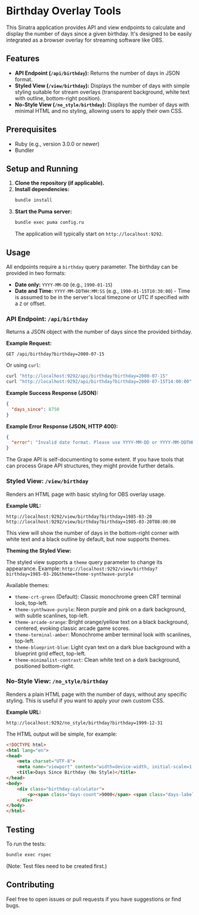 # Birthday Overlay Tools

This Sinatra application provides API and view endpoints to calculate and display the number of days since a given birthday. It's designed to be easily integrated as a browser overlay for streaming software like OBS.

## Features

*   **API Endpoint (`/api/birthday`):** Returns the number of days in JSON format.
*   **Styled View (`/view/birthday`):** Displays the number of days with simple styling suitable for stream overlays (transparent background, white text with outline, bottom-right position).
*   **No-Style View (`/no_style/birthday`):** Displays the number of days with minimal HTML and no styling, allowing users to apply their own CSS.

## Prerequisites

*   Ruby (e.g., version 3.0.0 or newer)
*   Bundler

## Setup and Running

1.  **Clone the repository (if applicable).**
2.  **Install dependencies:**
    ```bash
    bundle install
    ```
3.  **Start the Puma server:**
    ```bash
    bundle exec puma config.ru
    ```
    The application will typically start on `http://localhost:9292`.

## Usage

All endpoints require a `birthday` query parameter. The birthday can be provided in two formats:

*   **Date only:** `YYYY-MM-DD` (e.g., `1990-01-15`)
*   **Date and Time:** `YYYY-MM-DDTHH:MM:SS` (e.g., `1990-01-15T10:30:00`) - Time is assumed to be in the server's local timezone or UTC if specified with a `Z` or offset.

### API Endpoint: `/api/birthday`

Returns a JSON object with the number of days since the provided birthday.

**Example Request:**

```
GET /api/birthday?birthday=2000-07-15
```

Or using `curl`:

```bash
curl "http://localhost:9292/api/birthday?birthday=2000-07-15"
curl "http://localhost:9292/api/birthday?birthday=2000-07-15T14:00:00"
```

**Example Success Response (JSON):**

```json
{
  "days_since": 8750
}
```

**Example Error Response (JSON, HTTP 400):**

```json
{
  "error": "Invalid date format. Please use YYYY-MM-DD or YYYY-MM-DDTHH:MM:SS."
}
```

The Grape API is self-documenting to some extent. If you have tools that can process Grape API structures, they might provide further details.

### Styled View: `/view/birthday`

Renders an HTML page with basic styling for OBS overlay usage.

**Example URL:**

```
http://localhost:9292/view/birthday?birthday=1985-03-20
http://localhost:9292/view/birthday?birthday=1985-03-20T08:00:00
```

This view will show the number of days in the bottom-right corner with white text and a black outline by default, but now supports themes.

**Theming the Styled View:**

The styled view supports a `theme` query parameter to change its appearance.
Example: `http://localhost:9292/view/birthday?birthday=1985-03-20&theme=theme-synthwave-purple`

Available themes:
*   `theme-crt-green` (Default): Classic monochrome green CRT terminal look, top-left.
*   `theme-synthwave-purple`: Neon purple and pink on a dark background, with subtle scanlines, top-left.
*   `theme-arcade-orange`: Bright orange/yellow text on a black background, centered, evoking classic arcade game scores.
*   `theme-terminal-amber`: Monochrome amber terminal look with scanlines, top-left.
*   `theme-blueprint-blue`: Light cyan text on a dark blue background with a blueprint grid effect, top-left.
*   `theme-minimalist-contrast`: Clean white text on a dark background, positioned bottom-right.

### No-Style View: `/no_style/birthday`

Renders a plain HTML page with the number of days, without any specific styling. This is useful if you want to apply your own custom CSS.

**Example URL:**

```
http://localhost:9292/no_style/birthday?birthday=1999-12-31
```

The HTML output will be simple, for example:

```html
<!DOCTYPE html>
<html lang="en">
<head>
    <meta charset="UTF-8">
    <meta name="viewport" content="width=device-width, initial-scale=1.0">
    <title>Days Since Birthday (No Style)</title>
</head>
<body>
    <div class="birthday-calculator">
        <p><span class="days-count">9000</span> <span class="days-label">days</span> have passed since the specified date.</p>
    </div>
</body>
</html>
```

## Testing

To run the tests:

```bash
bundle exec rspec
```
(Note: Test files need to be created first.)

## Contributing

Feel free to open issues or pull requests if you have suggestions or find bugs.
